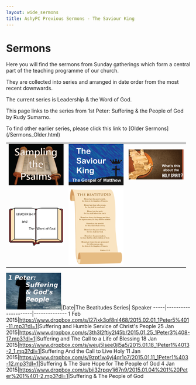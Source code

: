 ```yaml
---
layout: wide_sermons
title: AshyPC Previous Sermons - The Saviour King
---
```


# Sermons

Here you will find the sermons from Sunday gatherings which form a central part of the teaching programme of our church.

They are collected into series and arranged in date order from the most recent downwards.

The current series is Leadership &amp; the Word of God.

This page links to the series from 1st Peter: Suffering &amp; the People of God by Rudy Sumarno.

To find other earlier series, please click this link to [Older Sermons] (/Sermons_Older.html)

<div id='sermons'> 
<table>
<tr>
<td><img src="/images/psalms_300x225.png" width="150" alt="Sampling The Psalms"></a></td>
<td><img src="/images/matthew_300x225.png" width="150" alt="The Saviour King"></a></td>
<td><img src="/images/The_Holy_Spirit_300.png" width="150" alt="What's This About The Holy Spirit"></a></td>
</tr>
<tr>
<td><img src="/images/Leadership_Word_300.png" width="150" alt="Leadership &amp; the Word of God"></a></td>
<td><img src="/images/beatitudes_200.png" width="150" alt="The Beatitudes"></a></td>
<td></td>
</tr>
</table>

<img src="/images/stone_cross_suffering_300.png" width="150" alt="Suffering &amp; the People of God"></a>|Date|The Beatitudes Series| Speaker
 -----|---------------------|--------------
  1 Feb 2015|<https://www.dropbox.com/s/l27ixk3of8nl468/2015.02.01_1Peter5%401-11.mp3?dl=1>|Suffering and Humble Service of Christ's People
 25 Jan 2015|<https://www.dropbox.com/s/3th3l2ftiy2l45b/2015.01.25_1Peter3%408-17.mp3?dl=1>|Suffering and The Call to a Life of Blessing
 18 Jan 2015|<https://www.dropbox.com/s/weuj5lsee0jl5a5/2015.01.18_1Peter1%4013-2_1.mp3?dl=1>|Suffering And the Call to Live Holy
 11 Jan 2015|<https://www.dropbox.com/s/9zpt1w4yj4qr1o7/2015.01.11_1Peter1%403-12.mp3?dl=1>|Suffering & The Sure Hope for The People of God
  4 Jan 2015|<https://www.dropbox.com/s/bii32rpqv1i67n9/2015.01.04%201%20Peter%201%401-2.mp3?dl=1>|Suffering & The People of God

 

 </div>